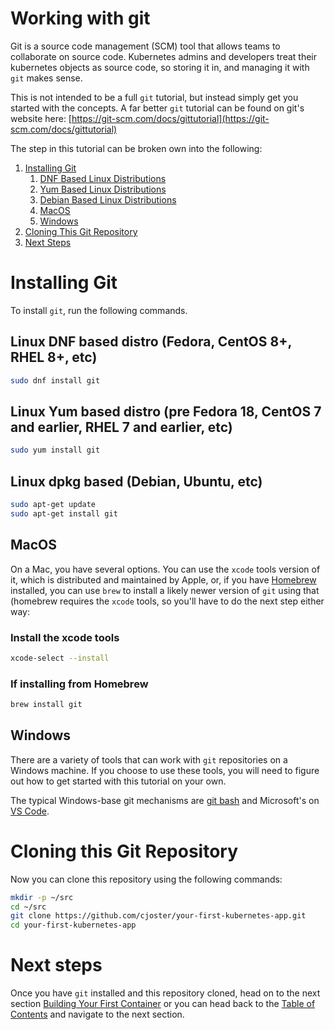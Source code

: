 # Working with git

Git is a source code management (SCM) tool that allows teams
to collaborate on source code. Kubernetes admins and developers
treat their kubernetes objects as source code, so storing it in,
and managing it with `git` makes sense.

This is not intended to be a full `git` tutorial, but instead
simply get you started with the concepts. A far better `git` tutorial
can be found on git's website here: [https://git-scm.com/docs/gittutorial](https://git-scm.com/docs/gittutorial)

The step in this tutorial can be broken own into the following:

1. [Installing Git](#installing-git)
    1. [DNF Based Linux Distributions](#installing-dnf)
    2. [Yum Based Linux Distributions](#installing-yum)
    3. [Debian Based Linux Distributions](#installing-deb)
    4. [MacOS](#macos)
    5. [Windows](#windows)
2. [Cloning This Git Repository](#cloning-this-git-repository) 
3. [Next Steps](#next-steps)

# Installing Git

To install `git`, run the following commands. 

## Linux DNF based distro (Fedora, CentOS 8+, RHEL 8+, etc)

<a name="installing-dnf"></a>

```bash
sudo dnf install git
```
## Linux Yum based distro (pre Fedora 18, CentOS 7 and earlier, RHEL 7 and earlier, etc)

<a name="installing-yum"></a>

```bash
sudo yum install git
```

## Linux dpkg based (Debian, Ubuntu, etc)

<a name="installing-deb"></a>

```bash
sudo apt-get update
sudo apt-get install git
```

## MacOS

On a Mac, you have several options. You can use the `xcode` tools version of it,
which is distributed and maintained by Apple, or, if you have [Homebrew](https://docs.brew.sh/Installation)
installed, you can use `brew` to install a likely newer version of `git` using
that (homebrew requires the `xcode` tools, so you'll have to do the next step
either way:

### Install the xcode tools

```bash
xcode-select --install
```

### If installing from Homebrew

```bash
brew install git
```

## Windows

There are a variety of tools that can work with `git` repositories
on a Windows machine. If you choose to use these tools, you will
need to figure out how to get started with this tutorial on your
own.

The typical Windows-base git mechanisms are [git bash](https://git-scm.com/download/win)
and Microsoft's on [VS Code](https://code.visualstudio.com/download).

# Cloning this Git Repository

Now you can clone this repository using the following commands:

```bash
mkdir -p ~/src
cd ~/src
git clone https://github.com/cjoster/your-first-kubernetes-app.git
cd your-first-kubernetes-app
```

# Next steps

Once you have `git` installed and this repository cloned, head on to the next section [Building Your First Container](../02-Building-Your-First-Container)
or you can head back to the [Table of Contents](../../../) and navigate to the next section.
